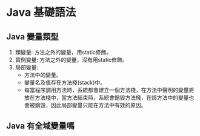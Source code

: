 # Java 基礎語法

## Java 變量類型
1. 類變量: 方法之外的變量，用static修飾。
2. 實例變量: 方法之外的變量，沒有用static修飾。
3. 局部變量: 
   - 方法中的變量。
   - 變量名及值存在方法棧(stack)中。
   - 每當程序調用方法時，系統都會建立一個方法棧，在方法中聲明的變量將放在方法棧中，當方法結束時，系統會銷毀方法棧，在該方法中的變量也會被銷毀，因此局部變量只能在方法中有效的原因。





## Java 有全域變量嗎

